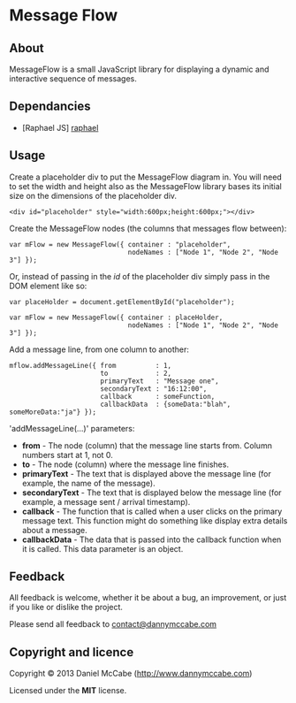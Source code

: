 Message Flow
============

About
-----------------------------------------

MessageFlow is a small JavaScript library for displaying a dynamic and interactive sequence of messages.

Dependancies
-----------------------------------------

* [Raphael JS] [raphael]

Usage
-----------------------------------------

Create a placeholder div to put the MessageFlow diagram in. You will need to set the width and height also as the MessageFlow library bases its
initial size on the dimensions of the placeholder div.

```
<div id="placeholder" style="width:600px;height:600px;"></div>
```

Create the MessageFlow nodes (the columns that messages flow between):

```
var mFlow = new MessageFlow({ container : "placeholder",
                              nodeNames : ["Node 1", "Node 2", "Node 3"] });
```

Or, instead of passing in the _id_ of the placeholder div simply pass in the DOM element like so:

```
var placeHolder = document.getElementById("placeholder");

var mFlow = new MessageFlow({ container : placeHolder,
                              nodeNames : ["Node 1", "Node 2", "Node 3"] });
```

Add a message line, from one column to another:

```
mflow.addMessageLine({ from          : 1,
                       to            : 2,
                       primaryText   : "Message one",
                       secondaryText : "16:12:00",
                       callback      : someFunction,
                       callbackData  : {someData:"blah", someMoreData:"ja"} });
```

'addMessageLine(...)' parameters:

* __from__          - The node (column) that the message line starts from. Column numbers start at 1, not 0.
* __to__            - The node (column) where the message line finishes.
* __primaryText__   - The text that is displayed above the message line (for example, the name of the message).
* __secondaryText__ - The text that is displayed below the message line (for example, a message sent / arrival timestamp).
* __callback__     - The function that is called when a user clicks on the primary message text. This function might do something like display extra details about a message.
* __callbackData__  - The data that is passed into the callback function when it is called. This data parameter is an object.

Feedback
----------------------------------------

All feedback is welcome, whether it be about a bug, an improvement, or just if you like or dislike the project.

Please send all feedback to contact@dannymccabe.com

Copyright and licence
----------------------------------------

Copyright &copy; 2013 Daniel McCabe (http://www.dannymccabe.com)

Licensed under the __MIT__ license.

[raphael]: https://github.com/DmitryBaranovskiy/raphael/
